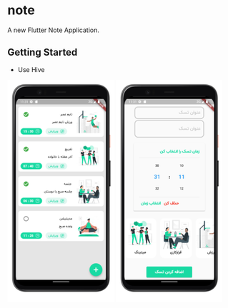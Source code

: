 # note

A new Flutter Note Application.

## Getting Started
- Use Hive

<img src="1.png" with="400" height="500"> <img src="2.png" with="400" height="500">
